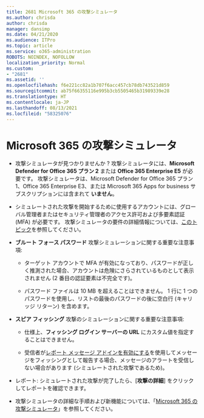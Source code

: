 ```yaml
---
title: 2681 Microsoft 365 の攻撃シミュレータ
ms.author: chrisda
author: chrisda
manager: dansimp
ms.date: 04/21/2020
ms.audience: ITPro
ms.topic: article
ms.service: o365-administration
ROBOTS: NOINDEX, NOFOLLOW
localization_priority: Normal
ms.custom:
- "2681"
ms.assetid: ''
ms.openlocfilehash: f6e221cc82a1b707f6acc457cb78db743521d859
ms.sourcegitcommit: ab75f66355116e995b3cb5505465b31989339e28
ms.translationtype: HT
ms.contentlocale: ja-JP
ms.lasthandoff: 08/13/2021
ms.locfileid: "58325076"
---
```

# <a name="attack-simulator-in-microsoft-365"></a>Microsoft 365 の攻撃シミュレータ

- 攻撃シミュレータが見つかりませんか ? 攻撃シミュレータには、**Microsoft Defender for Office 365 プラン 2** または **Office 365 Enterprise E5** が必要です。 攻撃シミュレータは、Microsoft Defender for Office 365 プラン 1、Office 365 Enterprise E3、または Microsoft 365 Apps for business サブスクリプションには含まれて **いません**。

- シミュレートされた攻撃を開始するために使用するアカウントには、グローバル管理者またはセキュリティ管理者のアクセス許可および多要素認証 (MFA) が必要です。 攻撃シミュレータの要件の詳細情報については、[このトピック](https://docs.microsoft.com/microsoft-365/security/office-365-security/attack-simulator)を参照してください。

- **ブルート フォース パスワード** 攻撃シミュレーションに関する重要な注意事項:

  - ターゲット アカウントで MFA が有効になっており、パスワードが正しく推測された場合、アカウントは危険にさらされているものとして表示されません (2 番目の認証要素は不完全です)。

  - パスワード ファイルは 10 MB を超えることはできません。 1 行に 1 つのパスワードを使用し、リストの最後のパスワードの後に空白行 (キャリッジ リターン) を含めます。

- **スピア フィッシング** 攻撃のシミュレーションに関する重要な注意事項:

  - 仕様上、**フィッシング ログイン サーバーの URL** にカスタム値を指定することはできません。

  - 受信者が[レポート メッセージ アドインを有効にする](https://docs.microsoft.com/microsoft-365/security/office-365-security/enable-the-report-message-add-in)を使用してメッセージをフィッシングとして報告する場合、メッセージのアラートを受信しない場合があります (シミュレートされた攻撃であるため)。

- レポート: シミュレートされた攻撃が完了したら、[**攻撃の詳細**] をクリックしてレポートを確認できます。

- 攻撃シミュレータの詳細な手順および新機能については、「[Microsoft 365 の攻撃シミュレータ](https://docs.microsoft.com/microsoft-365/security/office-365-security/attack-simulator)」を参照してください。
